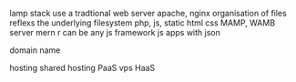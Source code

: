 lamp stack
    use a tradtional web server
        apache, nginx
    organisation of files reflexs the underlying filesystem
    php, js, static html css
    MAMP, WAMB server
mern
    r can be any js framework
    js apps with json

domain name

hosting
    shared hosting
        PaaS
    vps
        HaaS
